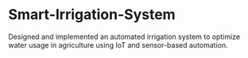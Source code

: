 # Smart-Irrigation-System
Designed and implemented an automated irrigation system to optimize water usage in agriculture using IoT and sensor-based automation.
